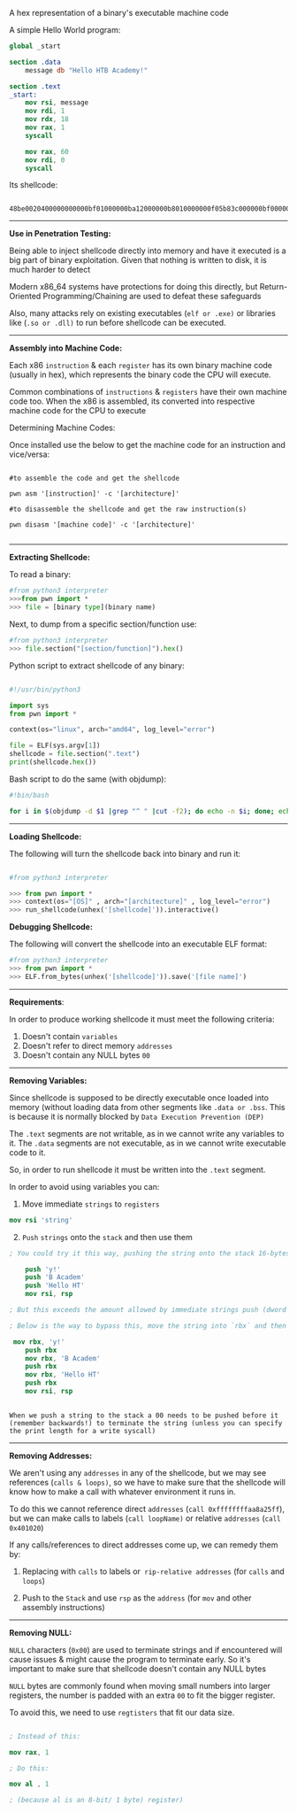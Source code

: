 
A hex representation of a binary's executable machine code

A simple Hello World program: 

```nasm
global _start

section .data
    message db "Hello HTB Academy!"

section .text
_start:
    mov rsi, message
    mov rdi, 1
    mov rdx, 18
    mov rax, 1
    syscall

    mov rax, 60
    mov rdi, 0
    syscall

``` 

Its shellcode: 

```shellcode

48be0020400000000000bf01000000ba12000000b8010000000f05b83c000000bf000000000f05
```

-------------------------------------------

**Use in Penetration Testing:**

Being able to inject shellcode directly into memory and have it executed is a big part of binary exploitation. Given that nothing is written to disk, it is much harder to detect

Modern x86_64 systems have protections for doing this directly, but Return-Oriented Programming/Chaining are used to defeat these safeguards

Also, many attacks rely on existing executables (`elf or .exe)` or libraries like (`.so or .dll)` to run before shellcode can be executed. 

-------------------------------------------

**Assembly into Machine Code:** 

Each x86 `instruction` & each `register` has its own binary machine code (usually in hex), which represents the binary code the CPU will execute.

Common combinations of `instructions` & `registers` have their own machine code too. When the x86 is assembled, its converted into respective machine code for the CPU to execute


Determining Machine Codes: 

Once installed use the below to get the machine code for an instruction and vice/versa: 

```shell

#to assemble the code and get the shellcode

pwn asm '[instruction]' -c '[architecture]'

#to disassemble the shellcode and get the raw instruction(s)

pwn disasm '[machine code]' -c '[architecture]'


```


-------------------------------------------

**Extracting Shellcode:** 

To read a binary:

```python
#from python3 interpreter
>>>from pwn import *
>>> file = [binary type](binary name)

```



Next, to dump from a specific section/function use: 

```python
#from python3 interpreter
>>> file.section("[section/function]").hex()

```


Python script to extract shellcode of any binary: 

```python

#!/usr/bin/python3

import sys
from pwn import *

context(os="linux", arch="amd64", log_level="error")

file = ELF(sys.argv[1])
shellcode = file.section(".text")
print(shellcode.hex())


```


Bash script to do the same (with objdump):

```bash
#!bin/bash

for i in $(objdump -d $1 |grep "^ " |cut -f2); do echo -n $i; done; echo;

```


-------------------------------------------

**Loading Shellcode:** 

The following will turn the shellcode back into binary and run it:

```python

#from python3 interpreter

>>> from pwn import *
>>> context(os="[OS]" , arch="[architecture]" , log_level="error")
>>> run_shellcode(unhex('[shellcode]')).interactive()

```


**Debugging Shellcode:** 

The following will convert the shellcode into an executable ELF format:

```python
#from python3 interpreter
>>> from pwn import *
>>> ELF.from_bytes(unhex('[shellcode]')).save('[file name]')

```


-------------------------------------------


**Requirements**: 

In order to produce working shellcode it must meet the following criteria: 

1. Doesn't contain `variables`
2. Doesn't refer to direct memory `addresses`
3. Doesn't contain any NULL bytes `00` 

-------------------------------------------

**Removing Variables:** 

Since shellcode is supposed to be directly executable once loaded into memory (without loading data from other segments like `.data or .bss`.  This is because it is normally blocked by `Data Execution Prevention (DEP)`

The `.text` segments are not writable, as in we cannot write any variables to it. The `.data` segments are not executable, as in we cannot write executable code to it. 

So, in order to run shellcode it must be written into the `.text` segment.

In order to avoid using variables you can: 

1. Move immediate `strings` to `registers`

```nasm
mov rsi 'string'
```

2. `Push` `strings` onto the `stack` and then use them

```nasm
; You could try it this way, pushing the string onto the stack 16-bytes at a time, backwards...

    push 'y!'
    push 'B Academ'
    push 'Hello HT'
    mov rsi, rsp

; But this exceeds the amount allowed by immediate strings push (dword's bound is 4-bytes)

; Below is the way to bypass this, move the string into `rbx` and then push `rbx` onto the `Stack`

 mov rbx, 'y!'
    push rbx
    mov rbx, 'B Academ'
    push rbx
    mov rbx, 'Hello HT'
    push rbx
    mov rsi, rsp
    
```

	When we push a string to the stack a 00 needs to be pushed before it (remember backwards!) to terminate the string (unless you can specify the print length for a write syscall)

-------------------------------------------

**Removing Addresses:** 

We aren't using any `addresses` in any of the shellcode, but we may see references (`calls & loops)`, so we have to make sure that the shellcode will know how to make a call with whatever environment it runs in.

To do this we cannot reference direct `addresses` (`call 0xffffffffaa8a25ff`), but we can make calls to labels (`call loopName)` or relative `addresses` (`call 0x401020`)

If any calls/references to direct addresses come up, we can remedy them by: 

1. Replacing with `calls` to labels or` rip-relative addresses` (for `calls` and `loops`)

2. Push to the `Stack` and use `rsp` as the `address` (for `mov` and other assembly instructions)

-------------------------------------------

**Removing NULL:** 

`NULL` characters (`0x00`) are used to terminate strings and if encountered will cause issues & might cause the program to terminate early. So it's important to make sure that shellcode doesn't contain any NULL bytes

`NULL` bytes are commonly found when moving small numbers into larger registers, the number is padded with an extra `00` to fit the bigger register. 

To avoid this, we need to use `regtisters` that fit our data size. 

```nasm

; Instead of this:

mov rax, 1

; Do this: 

mov al , 1 

; (because al is an 8-bit/ 1 byte) register)

```


